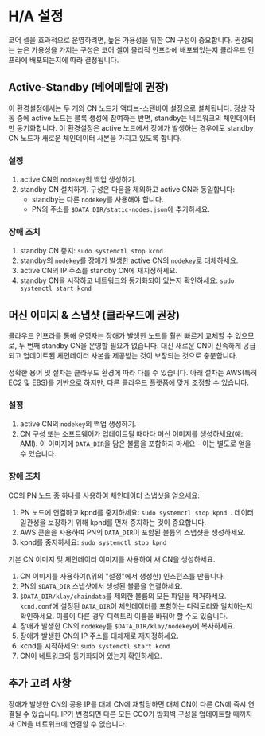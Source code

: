 # H/A 설정 <a id="h-a-setup"></a>

코어 셀을 효과적으로 운영하려면, 높은 가용성을 위한 CN 구성이 중요합니다. 권장되는 높은 가용성을 가지는 구성은 코어 셀이 물리적 인프라에 배포되었는지 클라우드 인프라에 배포되는지에 따라 결정됩니다.

## Active-Standby \(베어메탈에 권장\) <a id="active-standby-recommended-for-bare-metal"></a>

이 환경설정에서는 두 개의 CN 노드가 액티브-스탠바이 설정으로 설치됩니다. 정상 작동 중에 active 노드는 블록 생성에 참여하는 반면, standby는 네트워크의 체인데이터만 동기화합니다. 이 환경설정은 active 노드에서 장애가 발생하는 경우에도 standby CN 노드가 새로운 체인데이터 사본을 가지고 있도록 합니다.

### 설정 <a id="setup"></a>

1. active CN의 `nodekey`의 백업 생성하기.
2. standby CN 설치하기. 구성은 다음을 제외하고 active CN과 동일합니다:
   * standby는 다른 `nodekey`를 사용해야 합니다.
   * PN의 주소를 `$DATA_DIR/static-nodes.json`에 추가하세요.

### 장애 조치 <a id="failover"></a>

1. standby CN 중지: `sudo systemctl stop kcnd`
2. standby의 `nodekey`를 장애가 발생한 active CN의 `nodekey`로 대체하세요.
3. active CN의 IP 주소를 standby CN에 재지정하세요.
4. standby CN을 시작하고 네트워크와 동기화되어 있는지 확인하세요: `sudo systemctl start kcnd`

## 머신 이미지 & 스냅샷 \(클라우드에 권장\) <a id="machine-image-snapshot-recommended-for-cloud"></a>

클라우드 인프라를 통해 운영자는 장애가 발생한 노드를 훨씬 빠르게 교체할 수 있으므로, 두 번째 standby CN을 운영할 필요가 없습니다. 대신 새로운 CN이 신속하게 공급되고 업데이트된 체인데이터 사본을 제공받는 것이 보장되는 것으로 충분합니다.

정확한 용어 및 절차는 클라우드 환경에 따라 다를 수 있습니다. 아래 절차는 AWS\(특히 EC2 및 EBS\)를 기반으로 하지만, 다른 클라우드 플랫폼에 맞게 조정할 수 있습니다.

### 설정 <a id="setup"></a>

1. active CN의 `nodekey`의 백업 생성하기.
2. CN 구성 또는 소프트웨어가 업데이트될 때마다 머신 이미지를 생성하세요\(예: AMI\). 이 이미지에 `DATA_DIR`을 담은 볼륨을 포함하지 마세요 - 이는 별도로 얻을 수 있습니다.

### 장애 조치 <a id="failover"></a>

CC의 PN 노드 중 하나를 사용하여 체인데이터 스냅샷을 얻으세요:

1. PN 노드에 연결하고 kpnd를 중지하세요: `sudo systemctl stop kpnd `. 데이터 일관성을 보장하기 위해 kpnd를 먼저 중지하는 것이 중요합니다.
2. AWS 콘솔을 사용하여 PN의 `DATA_DIR`이 포함된 볼륨의 스냅샷을 생성하세요.
3. kpnd를 중지하세요: `sudo systemctl stop kpnd`

기본 CN 이미지 및 체인데이터 이미지를 사용하여 새 CN을 생성하세요.

1. CN 이미지를 사용하여(\위의 "설정"에서 생성한) 인스턴스를 만듭니다.
2. PN의 `$DATA_DIR` 스냅샷에서 생성된 볼륨을 연결하세요.
3. `$DATA_DIR/klay/chaindata`를 제외한 볼륨의 모든 파일을 제거하세요. `kcnd.conf`에 설정된 `DATA_DIR`이 체인데이터를 포함하는 디렉토리와 일치하는지 확인하세요. 이름이 다른 경우 디렉토리 이름을 바꿔야 할 수도 있습니다.
4. 장애가 발생한 CN의 `nodekey`를 `$DATA_DIR/klay/nodekey`에 복사하세요.
5. 장애가 발생한 CN의 IP 주소를 대체재로 재지정하세요.
6. kcnd를 시작하세요: `sudo systemctl start kcnd`
7. CN이 네트워크와 동기화되어 있는지 확인하세요.

## 추가 고려 사항 <a id="additional-considerations"></a>

장애가 발생한 CN의 공용 IP를 대체 CN에 재할당하면 대체 CN이 다른 CN에 즉시 연결될 수 있습니다. IP가 변경되면 다른 모든 CCO가 방화벽 구성을 업데이트할 때까지 새 CN을 네트워크에 연결할 수 없습니다.

